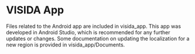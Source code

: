 # VISIDA App
Files related to the Android app are included in visida_app. This app was developed in Android Studio, which is recommended for 
any further updates or changes. Some documentation on updating the localization for a new region is 
provided in visida_app/Documents. 